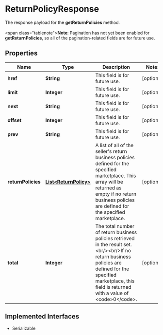 

# ReturnPolicyResponse

The response payload for the <b>getReturnPolicies</b> method. <br /><br /><span class=\"tablenote\"><b>Note</b>: Pagination has not yet been enabled for <b>getReturnPolicies</b>, so all of the pagination-related fields are for future use.</span>
## Properties

Name | Type | Description | Notes
------------ | ------------- | ------------- | -------------
**href** | **String** | This field is for future use. |  [optional]
**limit** | **Integer** | This field is for future use. |  [optional]
**next** | **String** | This field is for future use. |  [optional]
**offset** | **Integer** | This field is for future use. |  [optional]
**prev** | **String** | This field is for future use. |  [optional]
**returnPolicies** | [**List&lt;ReturnPolicy&gt;**](ReturnPolicy.md) | A list of all of the seller&#39;s return business policies defined for the specified marketplace. This array will be returned as empty if no return business policies are defined for the specified marketplace. |  [optional]
**total** | **Integer** | The total number of return business policies retrieved in the result set.  &lt;br/&gt;&lt;br/&gt;If no return business policies are defined for the specified marketplace, this field is returned with a value of &lt;code&gt;0&lt;/code&gt;. |  [optional]


## Implemented Interfaces

* Serializable


